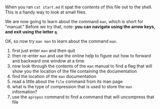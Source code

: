 When you ran `cat start.md` it spat the contents of this file out to the shell.
This is a handy way to look at small files.

We are now going to learn about the command `man`, which is short for "manual."
Before we try that, note:
**you can navigate using the arrow keys, and exit using the letter `q`**.

OK, so now try `man man` to learn about the command `man`.

1. first just enter `man` and then quit
2. then re-enter `man` and use the online help to figure out how to forward and backward one window at a time
3. now look through the contents of the `man` manual to find a flag that will show you the location of the file containing the documentation
4. find the location of the `man` documentation
5. read a little about the `file` command from its man page
6. what is the type of compression that is used to store the `man` information?
7. use the `apropos` command to find a command that will uncompress that file
